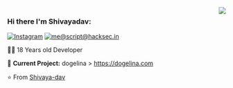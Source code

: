 <img align='right' src="https://github-readme-stats.vercel.app/api?username=Shivaya-dav&show_icons=true">

### Hi there I'm Shivayadav:

[![Instagram](https://img.shields.io/static/v1?label=Instagram&message=%20&color=orange&logo=Instagram&style=flat-square&logoColor=white)](https://www.instagram.com/shivaya.dav/)
[![me@script@hacksec.in](https://img.shields.io/static/v1?label=me@Shivaya-dav&message=%20&color=red&logo=gmail&style=flat-square&logoColor=white)](mailto:shivayadavvt1@gmail.com)
  
  
👨‍💻 18 Years old Developer

🚧 **Current Project:** dogelina > https://dogelina.com

⭐️ From [Shivaya-dav](https://github.com/shivaya-dav)

